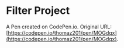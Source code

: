 # Filter Project

A Pen created on CodePen.io. Original URL: [https://codepen.io/thomaz201/pen/MOGdqx](https://codepen.io/thomaz201/pen/MOGdqx).


